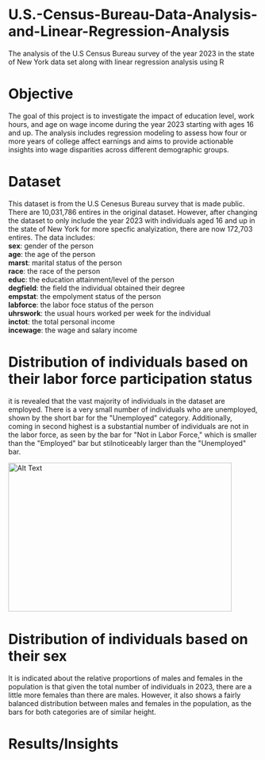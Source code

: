 # U.S.-Census-Bureau-Data-Analysis-and-Linear-Regression-Analysis
The analysis of the U.S Census Bureau survey of the year 2023 in the state of New York data set along with linear regression analysis using R
# Objective 
The goal of this project is to investigate the impact of education level, work hours, and age on wage income during the year 2023 starting with ages 16 and up. The analysis includes regression modeling to assess how four or more years of college affect earnings and aims to provide actionable insights into wage disparities across different demographic groups.
# Dataset
This dataset is from the U.S Cenesus Bureau survey that is made public. There are 10,031,786 entires in the original dataset. However, after changing the dataset to only include the year 2023 with individuals aged 16 and up in the state of New York for more specfic analyization, there are now 172,703 entires. The data includes:\
**sex**: gender of the person\
**age**: the age of the person\
**marst**: marital status of the person\
**race**: the race of the person\
**educ**: the education attainment/level of the person\
**degfield**: the field the individual obtained their degree\
**empstat**: the empolyment status of the person\
**labforce**: the labor foce status of the person\
**uhrswork**: the usual hours worked per week for the individual\
**inctot**: the total personal income\
**incewage**: the wage and salary income
# Distribution of individuals based on their labor force participation status
it is revealed that the vast majority of individuals in the dataset are employed. There is a very small number of individuals who are unemployed, shown by the short bar for the "Unemployed" category. Additionally, coming in second highest is a substantial number of individuals are not in the labor force, as seen by the bar for "Not in Labor Force," which is smaller than the "Employed" bar but stilnoticeably larger than the "Unemployed" bar. 

<img src="https://github.com/user-attachments/assets/143c4c17-0fb4-47de-ada5-1d5284d65006" alt="Alt Text" width="450" height="300">

# Distribution of individuals based on their sex

It is indicated about the relative proportions of males and females in the population is that given the total number of individuals in 2023, there are a little more females than there are males. However, it also shows a fairly balanced distribution between males and females in the population, as the bars for both categories are of similar height.






# Results/Insights


